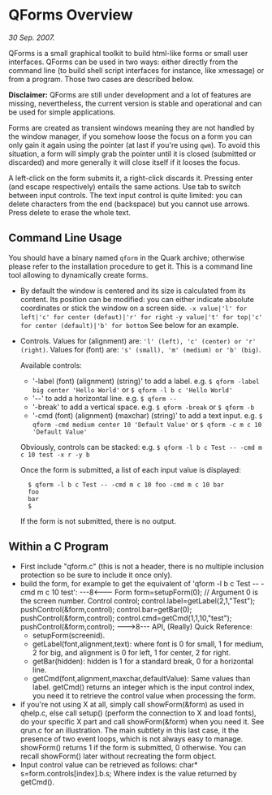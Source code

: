 QForms Overview
===============

_30 Sep. 2007._

QForms is a small graphical toolkit to build html-like forms or
small user interfaces. QForms can be used in two ways: either
directly from the command line (to build shell script interfaces
for instance, like xmessage) or from a program. Those two cases
are described below.

**Disclaimer:**
QForms are still under development and a lot of features are missing,
nevertheless, the current version is stable and operational and can
be used for simple applications.

Forms are created as transient windows meaning they are not handled
by the window manager, if you somehow loose the focus on a form you
can only gain it again using the pointer (at last if you're using
`qwm`). To avoid this situation, a form will simply grab the pointer
until it is closed (submitted or discarded) and more generally it
will close itself if it looses the focus.

A left-click on the form submits it, a right-click discards it.
Pressing enter (and escape respectively) entails the same actions.
Use tab to switch between input controls. The text input control is
quite limited: you can delete characters from the end (backspace)
but you cannot use arrows. Press delete to erase the whole text.

Command Line Usage
------------------

You should have a binary named `qform` in the Quark archive;
otherwise please refer to the installation procedure to get it.
This is a command line tool allowing to dynamically create forms.

- By default the window is centered and its size is calculated from its content.
	Its position can be modified:
	you can either indicate absolute coordinates
	or stick the window on a screen side.
	`-x value|'l' for left|'c' for center (defaut)|'r' for right`
	`-y value|'t' for top|'c' for center (default)|'b' for bottom`
	See below for an example.

- Controls.
	Values for (alignment) are: `'l' (left), 'c' (center) or 'r' (right)`.
	Values for (font) are: `'s' (small), 'm' (medium) or 'b' (big)`.

	Available controls:
	- '-label (font) (alignment) (string)' to add a label.
		e.g. `$ qform -label big center 'Hello World'` or `$ qform -l b c 'Hello World'`
	- '--' to add a horizontal line.
		e.g. `$ qform --`
	- '-break' to add a vertical space.
		e.g. `$ qform -break` or `$ qform -b`
	- '-cmd (font) (alignment) (maxchar) (string)' to add a text input.
		e.g. `$ qform -cmd medium center 10 'Default Value'` or `$ qform -c m c 10 'Default Value'`

	Obviously, controls can be stacked:
		e.g. `$ qform -l b c Test -- -cmd m c 10 test -x r -y b`

	Once the form is submitted, a list of each input value is displayed:

		$ qform -l b c Test -- -cmd m c 10 foo -cmd m c 10 bar
		foo
		bar
		$ 

	If the form is not submitted, there is no output.


Within a C Program
------------------

 - First include "qform.c" (this is not a header, there is no multiple
   inclusion protection so be sure to include it once only).
 - build the form, for example to get the equivalent of
   'qform -l b c Test -- -cmd m c 10 test':
   ---8<---
   Form form=setupForm(0); // Argument 0 is the screen number.
   Control control;
   control.label=getLabel(2,1,"Test");
   pushControl(&form,control);
   control.bar=getBar(0);
   pushControl(&form,control);
   control.cmd=getCmd(1,1,10,"test");
   pushControl(&form,control);
   --->8---
   API, (Really) Quick Reference:
   - setupForm(screenid).
   - getLabel(font,alignment,text):
     where font is 0 for small, 1 for medium, 2 for big,
     and alignment is 0 for left, 1 for center, 2 for right.
   - getBar(hidden):
     hidden is 1 for a standard break, 0 for a horizontal line.
   - getCmd(font,alignment,maxchar,defaultValue):
     Same values than label. getCmd() returns an integer which is
     the input control index, you need it to retrieve the control
     value when processing the form.
 - if you're not using X at all, simply call showForm(&form) as
   used in qhelp.c, else call setup() (perform the connection to X and
   load fonts), do your specific X part and call showForm(&form)
   when you need it. See qrun.c for an illustration.
   The main subtlety in this last case, it the presence of two
   event loops, which is not always easy to manage.
   showForm() returns 1 if the form is submitted, 0 otherwise.
   You can recall showForm() later without recreating the form object.
 - Input control value can be retrieved as follows:
   char* s=form.controls[index].b.s;
   Where index is the value returned by getCmd().

